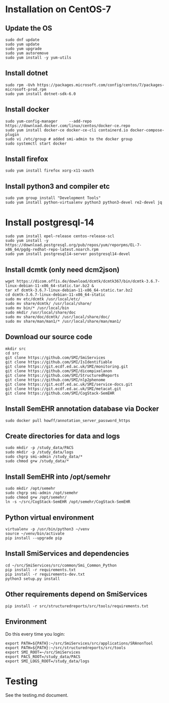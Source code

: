 # Installation on CentOS-7

## Update the OS

```
sudo dnf update
sudo yum update
sudo yum upgrade
sudo yum autoremove
sudo yum install -y yum-utils
```

## Install dotnet

```
sudo rpm -Uvh https://packages.microsoft.com/config/centos/7/packages-microsoft-prod.rpm
sudo yum install dotnet-sdk-6.0
```

## Install docker

```
sudo yum-config-manager     --add-repo     https://download.docker.com/linux/centos/docker-ce.repo
sudo yum install docker-ce docker-ce-cli containerd.io docker-compose-plugin
sudo vi /etc/group # added smi-admin to the docker group
sudo systemctl start docker
```

## Install firefox

```
sudo yum install firefox xorg-x11-xauth
```

## Install python3 and compiler etc

```
sudo yum group install "Development Tools"
sudo yum install python-virtualenv python3 python3-devel re2-devel jq
```

# Install postgresql-14

```
sudo yum install epel-release centos-release-scl
sudo yum install -y https://download.postgresql.org/pub/repos/yum/reporpms/EL-7-x86_64/pgdg-redhat-repo-latest.noarch.rpm
sudo yum install postgresql14-server postgresql14-devel
```

## Install dcmtk (only need dcm2json)

```
wget https://dicom.offis.de/download/dcmtk/dcmtk367/bin/dcmtk-3.6.7-linux-debian-11-x86_64-static.tar.bz2 &
tar xf dcmtk-3.6.7-linux-debian-11-x86_64-static.tar.bz2
cd dcmtk-3.6.7-linux-debian-11-x86_64-static
sudo mv etc/dcmtk /usr/local/etc/
sudo mv share/dcmtk/ /usr/local/share/
sudo mv bin/* /usr/local/bin
sudo mkdir /usr/local/share/doc
sudo mv share/doc/dcmtk/ /usr/local/share/doc/
sudo mv share/man/man1/* /usr/local/share/man/man1/
```

## Download our source code

```
mkdir src
cd src
git clone https://github.com/SMI/SmiServices
git clone https://github.com/SMI/IsIdentifiable
git clone https://git.ecdf.ed.ac.uk/SMI/monitoring.git
git clone https://github.com/SMI/dicompixelanon
git clone https://github.com/SMI/StructuredReports
git clone https://github.com/SMI/nlp2phenome
git clone https://git.ecdf.ed.ac.uk/SMI/service-docs.git
git clone https://git.ecdf.ed.ac.uk/SMI/metacat.git
git clone https://github.com/SMI/CogStack-SemEHR
```

## Install SemEHR annotation database via Docker

```
sudo docker pull howff/annotation_server_password_https
```

## Create directories for data and logs

```
sudo mkdir -p /study_data/PACS
sudo mkdir -p /study_data/logs
sudo chgrp smi-admin /study_data/*
sudo chmod g+w /study_data/*
```

## Install SemEHR into /opt/semehr

```
sudo mkdir /opt/semehr
sudo chgrp smi-admin /opt/semehr
sudo chmod g+w /opt/semehr/
ln -s ~/src/CogStack-SemEHR /opt/semehr/CogStack-SemEHR
```

## Python virtual environment

```
virtualenv -p /usr/bin/python3 ~/venv
source ~/venv/bin/activate
pip install --upgrade pip
```

## Install SmiServices and dependencies

```
cd ~/src/SmiServices/src/common/Smi_Common_Python
pip install -r requirements.txt
pip install -r requirements-dev.txt
python3 setup.py install
```

## Other requirements depend on SmiServices

```
pip install -r src/structuredreports/src/tools/requirements.txt
```

## Environment

Do this every time you login:

```
export PATH=${PATH}:~/src/SmiServices/src/applications/SRAnonTool
export PATH=${PATH}:~/src/structuredreports/src/tools
export SMI_ROOT=~/src/SmiServices
export PACS_ROOT=/study_data/PACS
export SMI_LOGS_ROOT=/study_data/logs
```

# Testing

See the testing.md document.
